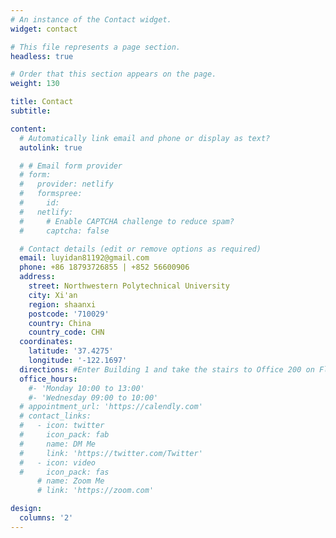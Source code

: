 ```yaml
---
# An instance of the Contact widget.
widget: contact

# This file represents a page section.
headless: true

# Order that this section appears on the page.
weight: 130

title: Contact
subtitle:

content:
  # Automatically link email and phone or display as text?
  autolink: true

  # # Email form provider
  # form:
  #   provider: netlify
  #   formspree:
  #     id:
  #   netlify:
  #     # Enable CAPTCHA challenge to reduce spam?
  #     captcha: false

  # Contact details (edit or remove options as required)
  email: luyidan81192@gmail.com
  phone: +86 18793726855 | +852 56600906
  address:
    street: Northwestern Polytechnical University
    city: Xi'an
    region: shaanxi
    postcode: '710029'
    country: China
    country_code: CHN
  coordinates:
    latitude: '37.4275'
    longitude: '-122.1697'
  directions: #Enter Building 1 and take the stairs to Office 200 on Floor 2
  office_hours:
    #- 'Monday 10:00 to 13:00'
    #- 'Wednesday 09:00 to 10:00'
  # appointment_url: 'https://calendly.com'
  # contact_links:
  #   - icon: twitter
  #     icon_pack: fab
  #     name: DM Me
  #     link: 'https://twitter.com/Twitter'
  #   - icon: video
  #     icon_pack: fas
      # name: Zoom Me
      # link: 'https://zoom.com'

design:
  columns: '2'
---
```

